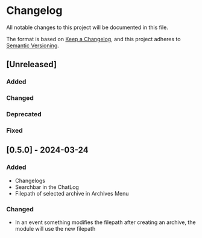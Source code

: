 <!-- markdownlint-configure-file {"MD024": { "siblings_only": true } } -->
# Changelog

All notable changes to this project will be documented in this file.

The format is based on [Keep a Changelog](https://keepachangelog.com/en/1.1.0/),
and this project adheres to [Semantic Versioning](https://semver.org/spec/v2.0.0.html).

## [Unreleased]

### Added

### Changed

### Deprecated

### Fixed

## [0.5.0] - 2024-03-24

### Added

- Changelogs
- Searchbar in the ChatLog
- Filepath of selected archive in Archives Menu

### Changed

- In an event something modifies the filepath after creating an archive, the module will use the new filepath
